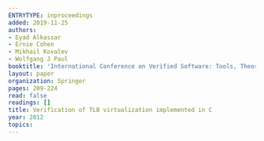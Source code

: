 ```yaml
---
ENTRYTYPE: inproceedings
added: 2019-11-25
authors:
- Eyad Alkassar
- Ernie Cohen
- Mikhail Kovalev
- Wolfgang J Paul
booktitle: 'International Conference on Verified Software: Tools, Theories, Experiments'
layout: paper
organization: Springer
pages: 209-224
read: false
readings: []
title: Verification of TLB virtualization implemented in C
year: 2012
topics:
---
```

